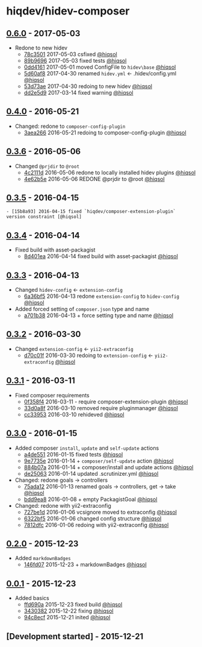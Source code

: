 # hiqdev/hidev-composer

## [0.6.0] - 2017-05-03

- Redone to new hidev
    - [78c3501] 2017-05-03 csfixed [@hiqsol]
    - [89b9696] 2017-05-03 fixed tests [@hiqsol]
    - [0dd4161] 2017-05-01 moved ConfigFile to `hidev\base` [@hiqsol]
    - [5d60af8] 2017-04-30 renamed `hidev.yml` <- .hidev/config.yml [@hiqsol]
    - [53d73ae] 2017-04-30 redoing to new hidev [@hiqsol]
    - [dd2e5d9] 2017-03-14 fixed warning [@hiqsol]

## [0.4.0] - 2016-05-21

- Changed: redone to `composer-config-plugin`
    - [3aea266] 2016-05-21 redoing to composer-config-plugin [@hiqsol]

## [0.3.6] - 2016-05-06

- Changed `@prjdir` to `@root`
    - [4c2111d] 2016-05-06 redone to locally installed hidev plugins [@hiqsol]
    - [4e62b5e] 2016-05-06 REDONE @prjdir to @root [@hiqsol]

## [0.3.5] - 2016-04-15

    - [15b8a93] 2016-04-15 fixed `hiqdev/composer-extension-plugin` version constraint [@hiqsol]

## [0.3.4] - 2016-04-14

- Fixed build with asset-packagist
    - [8d401ea] 2016-04-14 fixed build with asset-packagist [@hiqsol]

## [0.3.3] - 2016-04-13

- Changed `hidev-config` <- `extension-config`
    - [6a36bf5] 2016-04-13 redone `extension-config` to `hidev-config` [@hiqsol]
- Added forced setting of `composer.json` type and name
    - [a701b38] 2016-04-13 + force setting type and name [@hiqsol]

## [0.3.2] - 2016-03-30

- Changed `extension-config` <- `yii2-extraconfig`
    - [d70c01f] 2016-03-30 redoing to `extension-config` <- `yii2-extraconfig` [@hiqsol]

## [0.3.1] - 2016-03-11

- Fixed composer requirements
    - [0f358f4] 2016-03-11 - require composer-extension-plugin [@hiqsol]
    - [33d0a8f] 2016-03-10 removed require pluginmanager [@hiqsol]
    - [cc33953] 2016-03-10 rehideved [@hiqsol]

## [0.3.0] - 2016-01-15

- Added composer `install`, `update` and `self-update` actions
    - [a4de551] 2016-01-15 fixed tests [@hiqsol]
    - [9e7735e] 2016-01-14 + `composer/self-update` action [@hiqsol]
    - [884b07a] 2016-01-14 + composer/install and update actions [@hiqsol]
    - [de25063] 2016-01-14 updated .scrutinizer.yml [@hiqsol]
- Changed: redone goals -> controllers
    - [75ada12] 2016-01-13 renamed goals -> controllers, get -> take [@hiqsol]
    - [bdd9ea8] 2016-01-08 + empty PackagistGoal [@hiqsol]
- Changed: redone with yii2-extraconfig
    - [727be1d] 2016-01-06 vcsignore moved to extraconfig [@hiqsol]
    - [6322bf5] 2016-01-06 changed config structure [@hiqsol]
    - [7812dfc] 2016-01-06 redoing with yii2-extraconfig [@hiqsol]

## [0.2.0] - 2015-12-23

- Added `markdownBadges`
    - [146fd07] 2015-12-23 + markdownBadges [@hiqsol]

## [0.0.1] - 2015-12-23

- Added basics
    - [ffd690a] 2015-12-23 fixed build [@hiqsol]
    - [3430382] 2015-12-22 fixing [@hiqsol]
    - [94c8ecf] 2015-12-21 inited [@hiqsol]

## [Development started] - 2015-12-21

[@hiqsol]: https://github.com/hiqsol
[sol@hiqdev.com]: https://github.com/hiqsol
[@SilverFire]: https://github.com/SilverFire
[d.naumenko.a@gmail.com]: https://github.com/SilverFire
[@tafid]: https://github.com/tafid
[andreyklochok@gmail.com]: https://github.com/tafid
[@BladeRoot]: https://github.com/BladeRoot
[bladeroot@gmail.com]: https://github.com/BladeRoot
[3aea266]: https://github.com/hiqdev/hidev-composer/commit/3aea266
[4c2111d]: https://github.com/hiqdev/hidev-composer/commit/4c2111d
[4e62b5e]: https://github.com/hiqdev/hidev-composer/commit/4e62b5e
[15b8a93]: https://github.com/hiqdev/hidev-composer/commit/15b8a93
[8d401ea]: https://github.com/hiqdev/hidev-composer/commit/8d401ea
[6a36bf5]: https://github.com/hiqdev/hidev-composer/commit/6a36bf5
[a701b38]: https://github.com/hiqdev/hidev-composer/commit/a701b38
[d70c01f]: https://github.com/hiqdev/hidev-composer/commit/d70c01f
[0f358f4]: https://github.com/hiqdev/hidev-composer/commit/0f358f4
[33d0a8f]: https://github.com/hiqdev/hidev-composer/commit/33d0a8f
[cc33953]: https://github.com/hiqdev/hidev-composer/commit/cc33953
[a4de551]: https://github.com/hiqdev/hidev-composer/commit/a4de551
[9e7735e]: https://github.com/hiqdev/hidev-composer/commit/9e7735e
[884b07a]: https://github.com/hiqdev/hidev-composer/commit/884b07a
[de25063]: https://github.com/hiqdev/hidev-composer/commit/de25063
[75ada12]: https://github.com/hiqdev/hidev-composer/commit/75ada12
[bdd9ea8]: https://github.com/hiqdev/hidev-composer/commit/bdd9ea8
[727be1d]: https://github.com/hiqdev/hidev-composer/commit/727be1d
[6322bf5]: https://github.com/hiqdev/hidev-composer/commit/6322bf5
[7812dfc]: https://github.com/hiqdev/hidev-composer/commit/7812dfc
[146fd07]: https://github.com/hiqdev/hidev-composer/commit/146fd07
[ffd690a]: https://github.com/hiqdev/hidev-composer/commit/ffd690a
[3430382]: https://github.com/hiqdev/hidev-composer/commit/3430382
[94c8ecf]: https://github.com/hiqdev/hidev-composer/commit/94c8ecf
[5d60af8]: https://github.com/hiqdev/hidev-composer/commit/5d60af8
[53d73ae]: https://github.com/hiqdev/hidev-composer/commit/53d73ae
[dd2e5d9]: https://github.com/hiqdev/hidev-composer/commit/dd2e5d9
[Under development]: https://github.com/hiqdev/hidev-composer/compare/0.4.0...HEAD
[0.4.0]: https://github.com/hiqdev/hidev-composer/compare/0.3.6...0.4.0
[0.3.6]: https://github.com/hiqdev/hidev-composer/compare/0.3.5...0.3.6
[0.3.5]: https://github.com/hiqdev/hidev-composer/compare/0.3.4...0.3.5
[0.3.4]: https://github.com/hiqdev/hidev-composer/compare/0.3.3...0.3.4
[0.3.3]: https://github.com/hiqdev/hidev-composer/compare/0.3.2...0.3.3
[0.3.2]: https://github.com/hiqdev/hidev-composer/compare/0.3.1...0.3.2
[0.3.1]: https://github.com/hiqdev/hidev-composer/compare/0.3.0...0.3.1
[0.3.0]: https://github.com/hiqdev/hidev-composer/compare/0.2.0...0.3.0
[0.2.0]: https://github.com/hiqdev/hidev-composer/compare/0.0.1...0.2.0
[0.0.1]: https://github.com/hiqdev/hidev-composer/releases/tag/0.0.1
[78c3501]: https://github.com/hiqdev/hidev-composer/commit/78c3501
[89b9696]: https://github.com/hiqdev/hidev-composer/commit/89b9696
[0dd4161]: https://github.com/hiqdev/hidev-composer/commit/0dd4161
[0.6.0]: https://github.com/hiqdev/hidev-composer/compare/0.4.0...0.6.0
